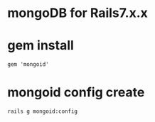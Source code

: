 # mongoDB for Rails7.x.x

# gem install
```
gem 'mongoid'
```

# mongoid config create 
```
rails g mongoid:config
```